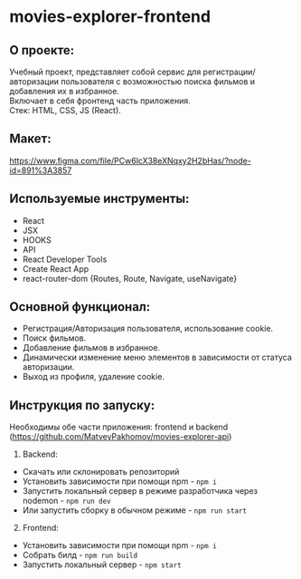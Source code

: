 # **movies-explorer-frontend**

## О проекте:
Учебный проект, представляет собой сервис для регистрации/авторизации пользователя с возможностью поиска фильмов и добавления их в избранное.<br>
Включает в себя фронтенд часть приложения.<br>
Стек: HTML, CSS, JS (React).

## Макет:
https://www.figma.com/file/PCw6lcX38eXNqxy2H2bHas/?node-id=891%3A3857

## Используемые инструменты:
- React
- JSX
- HOOKS
- API
- React Developer Tools
- Create React App
- react-router-dom {Routes, Route, Navigate, useNavigate}

## Основной функционал:
- Регистрация/Авторизация пользователя, использование cookie.
- Поиск фильмов.
- Добавление фильмов в избранное.
- Динамически изменение меню элементов в зависимости от статуса авторизации.
- Выход из профиля, удаление cookie.

## Инструкция по запуску:
Необходимы обе части приложения: frontend и backend (https://github.com/MatveyPakhomov/movies-explorer-api)<br>
1. Backend:
- Скачать или склонировать репозиторий
- Установить зависимости при помощи npm - `npm i`
- Запустить локальный сервер в режиме разработчика через nodemon - `npm run dev`
- Или запустить сборку в обычном режиме - `npm run start`<br>

2. Frontend:
- Установить зависимости при помощи npm - `npm i`
- Собрать билд - `npm run build`
- Запустить локальный сервер - `npm start`
